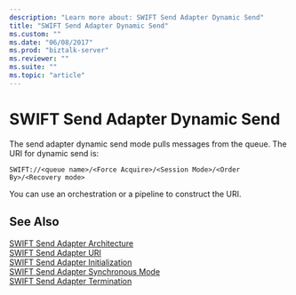 ```yaml
---
description: "Learn more about: SWIFT Send Adapter Dynamic Send"
title: "SWIFT Send Adapter Dynamic Send"
ms.custom: ""
ms.date: "06/08/2017"
ms.prod: "biztalk-server"
ms.reviewer: ""
ms.suite: ""
ms.topic: "article"
---
```

# SWIFT Send Adapter Dynamic Send
The send adapter dynamic send mode pulls messages from the queue. The URI for dynamic send is:  
  
```  
SWIFT://<queue name>/<Force Acquire>/<Session Mode>/<Order By>/<Recovery mode>  
```  
  
 You can use an orchestration or a pipeline to construct the URI.  
  
## See Also  
 [SWIFT Send Adapter Architecture](../../adapters-and-accelerators/fileact-interact/swift-send-adapter-architecture.md)   
 [SWIFT Send Adapter URI](../../adapters-and-accelerators/fileact-interact/swift-send-adapter-uri.md)   
 [SWIFT Send Adapter Initialization](../../adapters-and-accelerators/fileact-interact/swift-send-adapter-initialization.md)   
 [SWIFT Send Adapter Synchronous Mode](../../adapters-and-accelerators/fileact-interact/swift-send-adapter-synchronous-mode.md)   
 [SWIFT Send Adapter Termination](../../adapters-and-accelerators/fileact-interact/swift-send-adapter-termination.md)
